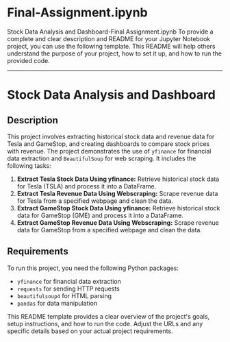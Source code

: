 # Final-Assignment.ipynb
Stock Data Analysis and Dashboard-Final Assignment.ipynb
To provide a complete and clear description and README for your Jupyter Notebook project, you can use the following template. This README will help others understand the purpose of your project, how to set it up, and how to run the provided code.

---

# Stock Data Analysis and Dashboard

## Description

This project involves extracting historical stock data and revenue data for Tesla and GameStop, and creating dashboards to compare stock prices with revenue. The project demonstrates the use of `yfinance` for financial data extraction and `BeautifulSoup` for web scraping. It includes the following tasks:

1. **Extract Tesla Stock Data Using yfinance:** Retrieve historical stock data for Tesla (TSLA) and process it into a DataFrame.
2. **Extract Tesla Revenue Data Using Webscraping:** Scrape revenue data for Tesla from a specified webpage and clean the data.
3. **Extract GameStop Stock Data Using yfinance:** Retrieve historical stock data for GameStop (GME) and process it into a DataFrame.
4. **Extract GameStop Revenue Data Using Webscraping:** Scrape revenue data for GameStop from a specified webpage and clean the data.

## Requirements

To run this project, you need the following Python packages:

- `yfinance` for financial data extraction
- `requests` for sending HTTP requests
- `beautifulsoup4` for HTML parsing
- `pandas` for data manipulation

This README template provides a clear overview of the project's goals, setup instructions, and how to run the code. Adjust the URLs and any specific details based on your actual project requirements.
